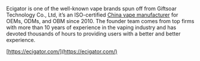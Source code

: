 Ecigator is one of the well-known vape brands spun off from Giftsoar Technology Co., Ltd, it’s an ISO-certified [China vape manufacturer](https://ecigator.com/) for OEMs, ODMs, and OBM since 2010. The founder team comes from top firms with more than 10 years of experience in the vaping industry and has devoted thousands of hours to providing users with a better and better experience.

[https://ecigator.com/](https://ecigator.com/)
